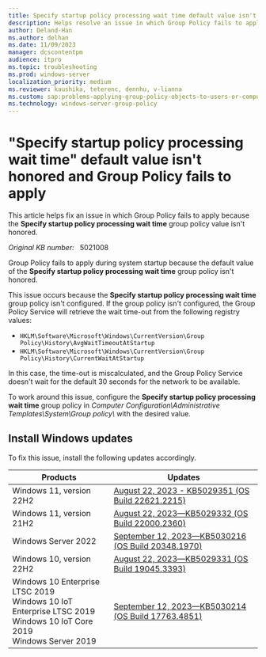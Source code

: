 ```yaml
---
title: Specify startup policy processing wait time default value isn't honored
description: Helps resolve an issue in which Group Policy fails to apply because the Specify startup policy processing wait time value isn't honored.
author: Deland-Han
ms.author: delhan
ms.date: 11/09/2023
manager: dcscontentpm
audience: itpro
ms.topic: troubleshooting
ms.prod: windows-server
localization_priority: medium
ms.reviewer: kaushika, teterenc, dennhu, v-lianna
ms.custom: sap:problems-applying-group-policy-objects-to-users-or-computers, csstroubleshoot, ikb2lmc
ms.technology: windows-server-group-policy
---
```

# "Specify startup policy processing wait time" default value isn't honored and Group Policy fails to apply

This article helps fix an issue in which Group Policy fails to apply because the **Specify startup policy processing wait time** group policy value isn't honored.

_Original KB number:_ &nbsp; 5021008

Group Policy fails to apply during system startup because the default value of the **Specify startup policy processing wait time** group policy isn't honored. 

This issue occurs because the **Specify startup policy processing wait time** group policy isn't configured. If the group policy isn't configured, the Group Policy Service will retrieve the wait time-out from the following registry values:

- `HKLM\Software\Microsoft\Windows\CurrentVersion\Group Policy\History\AvgWaitTimeoutAtStartup`
- `HKLM\Software\Microsoft\Windows\CurrentVersion\Group Policy\History\CurrentWaitAtStartup`

In this case, the time-out is miscalculated, and the Group Policy Service doesn't wait for the default 30 seconds for the network to be available.

To work around this issue, configure the **Specify startup policy processing wait time** group policy in *Computer Configuration\\Administrative Templates\\System\\Group policy\\* with the desired value.

## Install Windows updates

To fix this issue, install the following updates accordingly.

|Products  |Updates  |
|---------|---------|
|Windows 11, version 22H2     |[August 22, 2023 - KB5029351 (OS Build 22621.2215)](https://support.microsoft.com/topic/august-22-2023-kb5029351-os-build-22621-2215-preview-9af25662-083a-43f5-b3a7-975fe25cc692)         |
|Windows 11, version 21H2     |[August 22, 2023—KB5029332 (OS Build 22000.2360)](https://support.microsoft.com/topic/august-22-2023-kb5029332-os-build-22000-2360-preview-8f8aec64-77b4-4225-9a0f-f0153204ae28)         |
|Windows Server 2022     |[September 12, 2023—KB5030216 (OS Build 20348.1970)](https://support.microsoft.com/topic/september-12-2023-kb5030216-os-build-20348-1970-34d4aff3-fd05-4270-b288-4ab6379c7f81)         |
|Windows 10, version 22H2     |[August 22, 2023—KB5029331 (OS Build 19045.3393)](https://support.microsoft.com/topic/august-22-2023-kb5029331-os-build-19045-3393-preview-9f6c1dbd-0ee6-469b-af24-f9d0bf35ca18)         |
|Windows 10 Enterprise LTSC 2019<br>Windows 10 IoT Enterprise LTSC 2019<br>Windows 10 IoT Core 2019<br>Windows Server 2019|[September 12, 2023—KB5030214 (OS Build 17763.4851)](https://support.microsoft.com/topic/september-12-2023-kb5030214-os-build-17763-4851-e6ae7551-49f4-428e-b2d4-caa73078fb06)         |
